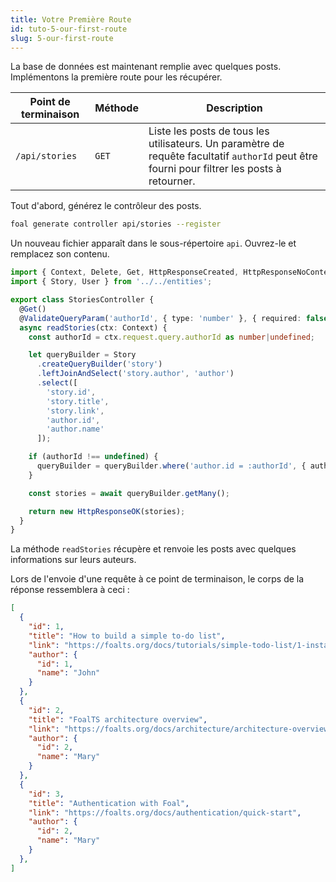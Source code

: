 ```yaml
---
title: Votre Première Route
id: tuto-5-our-first-route
slug: 5-our-first-route
---
```


La base de données est maintenant remplie avec quelques posts. Implémentons la première route pour les récupérer.

| Point de terminaison | Méthode | Description |
| --- | --- | --- |
| `/api/stories` | `GET` | Liste les posts de tous les utilisateurs. Un paramètre de requête facultatif `authorId` peut être fourni pour filtrer les posts à retourner. |

Tout d'abord, générez le contrôleur des posts.

```bash
foal generate controller api/stories --register
```

Un nouveau fichier apparaît dans le sous-répertoire `api`. Ouvrez-le et remplacez son contenu.

```typescript
import { Context, Delete, Get, HttpResponseCreated, HttpResponseNoContent, HttpResponseNotFound, HttpResponseOK, Post, UserRequired, ValidateBody, ValidatePathParam, ValidateQueryParam } from '@foal/core';
import { Story, User } from '../../entities';

export class StoriesController {
  @Get()
  @ValidateQueryParam('authorId', { type: 'number' }, { required: false })
  async readStories(ctx: Context) {
    const authorId = ctx.request.query.authorId as number|undefined;

    let queryBuilder = Story
      .createQueryBuilder('story')
      .leftJoinAndSelect('story.author', 'author')
      .select([
        'story.id',
        'story.title',
        'story.link',
        'author.id',
        'author.name'
      ]);

    if (authorId !== undefined) {
      queryBuilder = queryBuilder.where('author.id = :authorId', { authorId });
    }

    const stories = await queryBuilder.getMany();

    return new HttpResponseOK(stories);
  }
}

```

La méthode `readStories` récupère et renvoie les posts avec quelques informations sur leurs auteurs.

Lors de l'envoie d'une requête à ce point de terminaison, le corps de la réponse ressemblera à ceci :
```json
[
  {
    "id": 1,
    "title": "How to build a simple to-do list",
    "link": "https://foalts.org/docs/tutorials/simple-todo-list/1-installation",
    "author": {
      "id": 1,
      "name": "John"
    }
  },
  {
    "id": 2,
    "title": "FoalTS architecture overview",
    "link": "https://foalts.org/docs/architecture/architecture-overview",
    "author": {
      "id": 2,
      "name": "Mary"
    }
  },
  {
    "id": 3,
    "title": "Authentication with Foal",
    "link": "https://foalts.org/docs/authentication/quick-start",
    "author": {
      "id": 2,
      "name": "Mary"
    }
  },
]
```